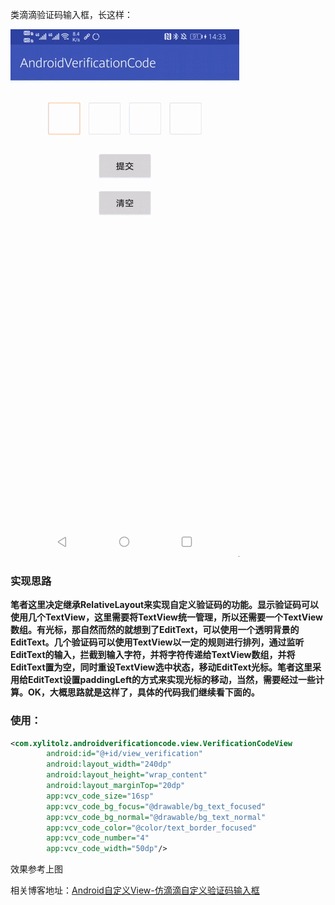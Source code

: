 类滴滴验证码输入框，长这样：

![](image/自定义View-验证码仿滴滴.gif)



### 实现思路

**笔者这里决定继承RelativeLayout来实现自定义验证码的功能。显示验证码可以使用几个TextView，这里需要将TextView统一管理，所以还需要一个TextView数组。有光标，那自然而然的就想到了EditText，可以使用一个透明背景的EditText。几个验证码可以使用TextView以一定的规则进行排列，通过监听EditText的输入，拦截到输入字符，并将字符传递给TextView数组，并将EditText置为空，同时重设TextView选中状态，移动EditText光标。笔者这里采用给EditText设置paddingLeft的方式来实现光标的移动，当然，需要经过一些计算。OK，大概思路就是这样了，具体的代码我们继续看下面的。**

### 使用：

```xml
<com.xylitolz.androidverificationcode.view.VerificationCodeView
        android:id="@+id/view_verification"
		android:layout_width="240dp"
        android:layout_height="wrap_content"
        android:layout_marginTop="20dp"
        app:vcv_code_size="16sp"
        app:vcv_code_bg_focus="@drawable/bg_text_focused"
        app:vcv_code_bg_normal="@drawable/bg_text_normal"
        app:vcv_code_color="@color/text_border_focused"
        app:vcv_code_number="4"
        app:vcv_code_width="50dp"/>
```



效果参考上图



相关博客地址：[Android自定义View-仿滴滴自定义验证码输入框](https://riceeater.github.io/articles/Android/View/VerificationCodeView/) 